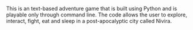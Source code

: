 This is an text-based adventure game that is built using Python and is playable only through command line. The code allows the user to explore, interact,
fight, eat and sleep in a post-apocalyptic city called Nivira. 
